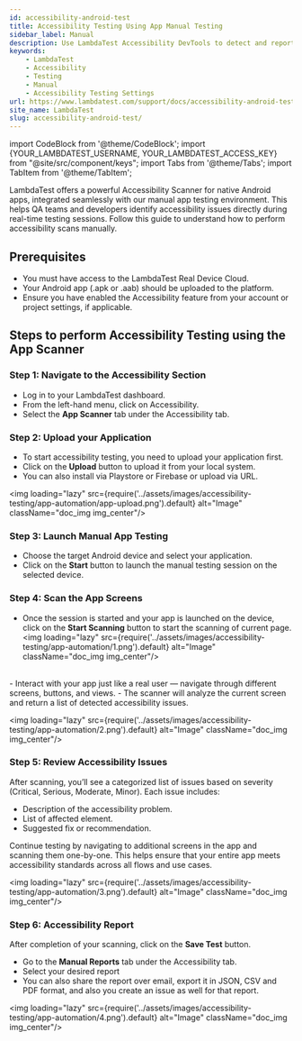 ```yaml
---
id: accessibility-android-test
title: Accessibility Testing Using App Manual Testing
sidebar_label: Manual
description: Use LambdaTest Accessibility DevTools to detect and report accessibility issues with automation, following WCAG guidelines.
keywords:
    - LambdaTest
    - Accessibility
    - Testing
    - Manual
    - Accessibility Testing Settings
url: https://www.lambdatest.com/support/docs/accessibility-android-test/
site_name: LambdaTest
slug: accessibility-android-test/
---
```

 
import CodeBlock from '@theme/CodeBlock';
import {YOUR_LAMBDATEST_USERNAME, YOUR_LAMBDATEST_ACCESS_KEY} from "@site/src/component/keys";
import Tabs from '@theme/Tabs';
import TabItem from '@theme/TabItem';

<script type="application/ld+json"
      dangerouslySetInnerHTML={{ __html: JSON.stringify({
       "@context": "https://schema.org",
        "@type": "BreadcrumbList",
        "itemListElement": [{
          "@type": "ListItem",
          "position": 1,
          "name": "Home",
          "item": "https://www.lambdatest.com"
        },{
          "@type": "ListItem",
          "position": 2,
          "name": "Support",
          "item": "https://www.lambdatest.com/support/docs/"
        },{
          "@type": "ListItem",
          "position": 3,
          "name": "Accessibility Android Test",
          "item": "https://www.lambdatest.com/support/docs/accessibility-android-test/"
        }]
      })
    }}
></script>
LambdaTest offers a powerful Accessibility Scanner for native Android apps, integrated seamlessly with our manual app testing environment. This helps QA teams and developers identify accessibility issues directly during real-time testing sessions. Follow this guide to understand how to perform accessibility scans manually.

## Prerequisites
- You must have access to the LambdaTest Real Device Cloud.
- Your Android app (.apk or .aab) should be uploaded to the platform.
- Ensure you have enabled the Accessibility feature from your account or project settings, if applicable.

## Steps to perform Accessibility Testing using the App Scanner
### Step 1: Navigate to the Accessibility Section
- Log in to your LambdaTest dashboard.
- From the left-hand menu, click on Accessibility.
- Select the **App Scanner** tab under the Accessibility tab.

### Step 2: Upload your Application
- To start accessibility testing, you need to upload your application first.
- Click on the **Upload** button to upload it from your local system.
- You can also install via Playstore or Firebase or upload via URL.

<img loading="lazy" src={require('../assets/images/accessibility-testing/app-automation/app-upload.png').default} alt="Image" className="doc_img img_center"/>

### Step 3: Launch Manual App Testing
- Choose the target Android device and select your application.
- Click on the **Start** button to launch the manual testing session on the selected device.

### Step 4: Scan the App Screens
- Once the session is started and your app is launched on the device, click on the **Start Scanning** button to start the scanning of current page.
<img loading="lazy" src={require('../assets/images/accessibility-testing/app-automation/1.png').default} alt="Image" className="doc_img img_center"/>
<br />
- Interact with your app just like a real user — navigate through different screens, buttons, and views.
- The scanner will analyze the current screen and return a list of detected accessibility issues.

<img loading="lazy" src={require('../assets/images/accessibility-testing/app-automation/2.png').default} alt="Image" className="doc_img img_center"/>

### Step 5: Review Accessibility Issues
After scanning, you’ll see a categorized list of issues based on severity (Critical, Serious, Moderate, Minor). Each issue includes:
- Description of the accessibility problem.
- List of affected element.
- Suggested fix or recommendation.

Continue testing by navigating to additional screens in the app and scanning them one-by-one. This helps ensure that your entire app meets accessibility standards across all flows and use cases.

<img loading="lazy" src={require('../assets/images/accessibility-testing/app-automation/3.png').default} alt="Image" className="doc_img img_center"/>

### Step 6: Accessibility Report
After completion of your scanning, click on the **Save Test** button.
- Go to the **Manual Reports** tab under the Accessibility tab.
- Select your desired report
- You can also share the report over email, export it in JSON, CSV and PDF format, and also you create an issue as well for that report.

<img loading="lazy" src={require('../assets/images/accessibility-testing/app-automation/4.png').default} alt="Image" className="doc_img img_center"/>
